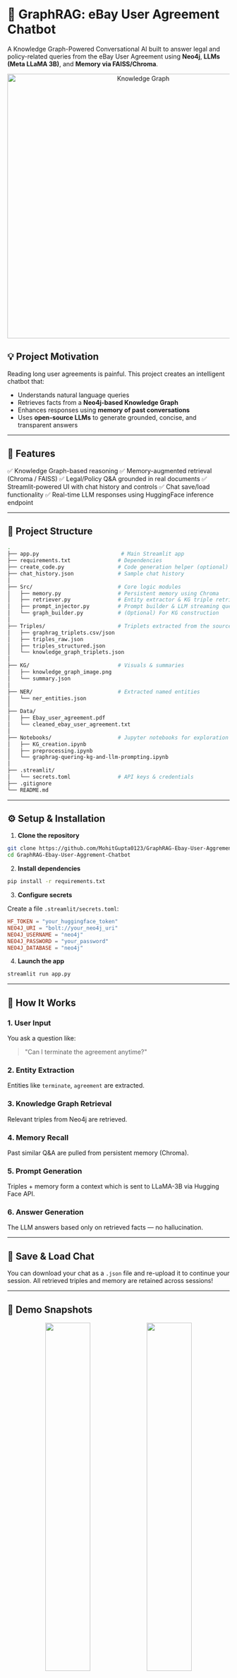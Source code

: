 # 🧠 GraphRAG: eBay User Agreement Chatbot

A Knowledge Graph-Powered Conversational AI built to answer legal and policy-related queries from the eBay User Agreement using **Neo4j**, **LLMs (Meta LLaMA 3B)**, and **Memory via FAISS/Chroma**.

<p align="center">
  <img src="Images/KG_main.png" alt="Knowledge Graph" width="600"/>
</p>

## 💡 Project Motivation

Reading long user agreements is painful. This project creates an intelligent chatbot that:

* Understands natural language queries
* Retrieves facts from a **Neo4j-based Knowledge Graph**
* Enhances responses using **memory of past conversations**
* Uses **open-source LLMs** to generate grounded, concise, and transparent answers

---

## 🚀 Features

✅ Knowledge Graph-based reasoning
✅ Memory-augmented retrieval (Chroma / FAISS)
✅ Legal/Policy Q\&A grounded in real documents
✅ Streamlit-powered UI with chat history and controls
✅ Chat save/load functionality
✅ Real-time LLM responses using HuggingFace inference endpoint

---

## 🧱 Project Structure

```bash
.
├── app.py                          # Main Streamlit app
├── requirements.txt               # Dependencies
├── create_code.py                 # Code generation helper (optional)
├── chat_history.json              # Sample chat history
│
├── Src/                           # Core logic modules
│   ├── memory.py                  # Persistent memory using Chroma
│   ├── retriever.py               # Entity extractor & KG triple retriever
│   ├── prompt_injector.py         # Prompt builder & LLM streaming query
│   └── graph_builder.py           # (Optional) For KG construction
│
├── Triples/                       # Triplets extracted from the source doc
│   ├── graphrag_triplets.csv/json
│   ├── triples_raw.json
│   ├── triples_structured.json
│   └── knowledge_graph_triplets.json
│
├── KG/                            # Visuals & summaries
│   ├── knowledge_graph_image.png
│   └── summary.json
│
├── NER/                           # Extracted named entities
│   └── ner_entities.json
│
├── Data/
│   ├── Ebay_user_agreement.pdf
│   └── cleaned_ebay_user_agreement.txt
│
├── Notebooks/                     # Jupyter notebooks for exploration
│   ├── KG_creation.ipynb
│   ├── preprocessing.ipynb
│   └── graphrag-quering-kg-and-llm-prompting.ipynb
│
├── .streamlit/
│   └── secrets.toml               # API keys & credentials
├── .gitignore
└── README.md
```

---

## ⚙️ Setup & Installation

1. **Clone the repository**

```bash
git clone https://github.com/MohitGupta0123/GraphRAG-Ebay-User-Aggrement-Chatbot.git
cd GraphRAG-Ebay-User-Aggrement-Chatbot
```

2. **Install dependencies**

```bash
pip install -r requirements.txt
```

3. **Configure secrets**

Create a file `.streamlit/secrets.toml`:

```toml
HF_TOKEN = "your_huggingface_token"
NEO4J_URI = "bolt://your_neo4j_uri"
NEO4J_USERNAME = "neo4j"
NEO4J_PASSWORD = "your_password"
NEO4J_DATABASE = "neo4j"
```

4. **Launch the app**

```bash
streamlit run app.py
```

---

## 🧠 How It Works

### 1. User Input

You ask a question like:

> "Can I terminate the agreement anytime?"

### 2. Entity Extraction

Entities like `terminate`, `agreement` are extracted.

### 3. Knowledge Graph Retrieval

Relevant triples from Neo4j are retrieved.

### 4. Memory Recall

Past similar Q\&A are pulled from persistent memory (Chroma).

### 5. Prompt Generation

Triples + memory form a context which is sent to LLaMA-3B via Hugging Face API.

### 6. Answer Generation

The LLM answers based only on retrieved facts — no hallucination.

---

## 💾 Save & Load Chat

You can download your chat as a `.json` file and re-upload it to continue your session.
All retrieved triples and memory are retained across sessions!

---

## 📸 Demo Snapshots

<p float="left" align="center">
  <img src="Images/KG_Starting.png" width="45%"/>
  <img src="Images/KG_working_1.png" width="45%"/>
  <img src="Images/KG_working_2.png" width="45%"/>
  <img src="Images/KG_working_3.png" width="45%"/>
  <img src="Images/KG_working_4.png" width="45%"/>
  <img src="Images/KG_working_5.png" width="45%"/>
  <img src="Images/KG_working_6.png" width="45%"/>
  <img src="Images/KG_working_7.png" width="45%"/>
  <img src="Images/KG_working_8.png" width="45%"/>
</p>

## Knowledge Graph Visualization

<p align="center">
  <img src="KG/bloom-visualisation 2.png" width="100%"/>
  <img src="KG/knowledge_graph_image.png" width="45%"/>
</p>

---

## 📌 Tech Stack

* **Frontend**: Streamlit
* **LLM**: Meta LLaMA-3B-Instruct via HuggingFace
* **Graph**: Neo4j (Aura Free or Local)
* **Embeddings**: SentenceTransformers
* **Memory Store**: ChromaDB or FAISS
* **Triplet Extraction**: SpaCy / RE Pipelines
* **NER**: Custom + pre-trained models

---

## 🛡 Limitations

* Currently optimized for the **eBay User Agreement**
* Requires manual graph building from text
* Needs HuggingFace token (streaming)

---

## 📬 Contact

For suggestions or collaboration:

* 📧 [mgmohit1111@gmail.com](mailto:mgmohit1111@gmail.com)
* 💼 [LinkedIn](https://www.linkedin.com/in/mohitgupta012/)

---

## 🧠 Acknowledgement

* GraphRAG research from Meta AI
* Neo4j Knowledge Graphs
* LangChain Memory Chains

---

Let me know if you'd like me to add **badges**, **live link**, or **video demo** support too!
